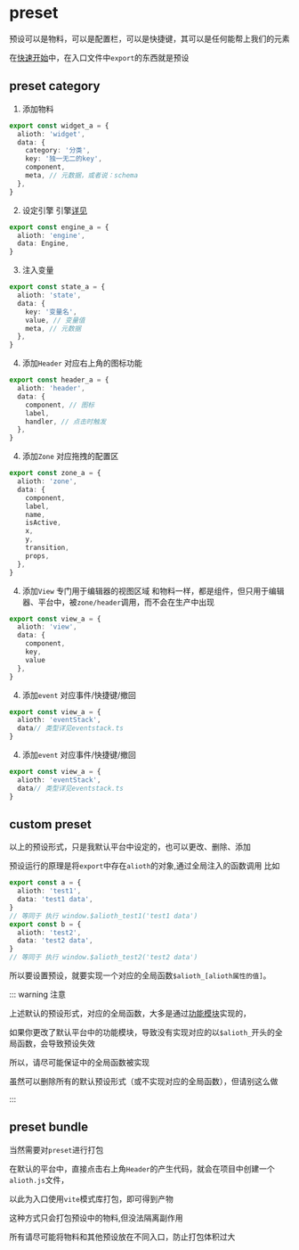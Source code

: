 # preset

预设可以是物料，可以是配置栏，可以是快捷键，其可以是任何能帮上我们的元素

在[快速开始](./quick-start.md)中，在入口文件中`export`的东西就是预设

## preset category

1. 添加物料

```ts
export const widget_a = {
  alioth: 'widget',
  data: {
    category: '分类',
    key: '独一无二的key',
    component,
    meta, // 元数据，或者说：schema
  },
}
```

2. 设定引擎
   引擎[详见](./engine.md)

```ts
export const engine_a = {
  alioth: 'engine',
  data: Engine,
}
```

3. 注入变量

```ts
export const state_a = {
  alioth: 'state',
  data: {
    key: '变量名',
    value, // 变量值
    meta, // 元数据
  },
}
```

4. 添加`Header`
   对应右上角的图标功能

```ts
export const header_a = {
  alioth: 'header',
  data: {
    component, // 图标
    label,
    handler, // 点击时触发
  },
}
```

4. 添加`Zone`
对应拖拽的配置区

```ts
export const zone_a = {
  alioth: 'zone',
  data: {
    component,
    label,
    name,
    isActive,
    x,
    y,
    transition,
    props,
  },
}
```

4. 添加`View`
专门用于编辑器的视图区域
和物料一样，都是组件，但只用于编辑器、平台中，被`zone/header`调用，而不会在生产中出现

```ts
export const view_a = {
  alioth: 'view',
  data: {
    component,
    key,
    value
  },
}
```

4. 添加`event`
对应事件/快捷键/撤回

```ts
export const view_a = {
  alioth: 'eventStack',
  data// 类型详见eventstack.ts
}
```

4. 添加`event`
对应事件/快捷键/撤回

```ts
export const view_a = {
  alioth: 'eventStack',
  data// 类型详见eventstack.ts
}
```

## custom preset

以上的预设形式，只是我默认平台中设定的，也可以更改、删除、添加

预设运行的原理是将`export`中存在`alioth`的对象,通过全局注入的函数调用
比如

```ts
export const a = {
  alioth: 'test1',
  data: 'test1 data',
}
// 等同于 执行 window.$alioth_test1('test1 data')
export const b = {
  alioth: 'test2',
  data: 'test2 data',
}
// 等同于 执行 window.$alioth_test2('test2 data')
```

所以要设置预设，就要实现一个对应的全局函数`$alioth_[alioth属性的值]`。

::: warning 注意

上述默认的预设形式，对应的全局函数，大多是通过[功能模块]()实现的，

如果你更改了默认平台中的功能模块，导致没有实现对应的以`$alioth_`开头的全局函数，会导致预设失效

所以，请尽可能保证[]()中的全局函数被实现

虽然可以删除所有的默认预设形式（或不实现对应的全局函数），但请别这么做

:::

## preset bundle

当然需要对`preset`进行打包

在默认的平台中，直接点击右上角`Header`的产生代码，就会在项目中创建一个`alioth.js`文件，

以此为入口使用`vite`模式库打包，即可得到产物

这种方式只会打包预设中的物料,但没法隔离副作用

所有请尽可能将物料和其他预设放在不同入口，防止打包体积过大
